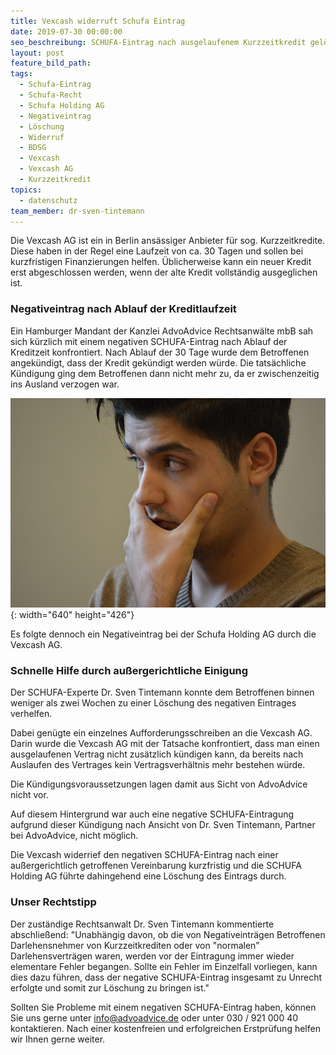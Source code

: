 ```yaml
---
title: Vexcash widerruft Schufa Eintrag
date: 2019-07-30 00:00:00
seo_beschreibung: SCHUFA-Eintrag nach ausgelaufenem Kurzzeitkredit gelöscht.
layout: post
feature_bild_path:
tags:
  - Schufa-Eintrag
  - Schufa-Recht
  - Schufa Holding AG
  - Negativeintrag
  - Löschung
  - Widerruf
  - BDSG
  - Vexcash
  - Vexcash AG
  - Kurzzeitkredit
topics:
  - datenschutz
team_member: dr-sven-tintemann
---
```


Die Vexcash AG ist ein in Berlin ans&auml;ssiger Anbieter f&uuml;r sog. Kurzzeitkredite. Diese haben in der Regel eine Laufzeit von ca. 30 Tagen und sollen bei kurzfristigen Finanzierungen helfen. &Uuml;blicherweise kann ein neuer Kredit erst abgeschlossen werden, wenn der alte Kredit vollst&auml;ndig ausgeglichen ist.&nbsp;

### Negativeintrag nach Ablauf der Kreditlaufzeit

Ein Hamburger Mandant der Kanzlei AdvoAdvice Rechtsanw&auml;lte mbB sah sich k&uuml;rzlich mit einem negativen SCHUFA-Eintrag nach Ablauf der Kreditzeit konfrontiert. Nach Ablauf der 30 Tage wurde dem Betroffenen angek&uuml;ndigt, dass der Kredit gek&uuml;ndigt werden w&uuml;rde. Die tats&auml;chliche K&uuml;ndigung ging dem Betroffenen dann nicht mehr zu, da er zwischenzeitig ins Ausland verzogen war.&nbsp;

![Sorgen durch Schufa Eintrag - Foto Pixabay](/uploads/man-1574124-640-1.jpg "Schufa Eintrag durch Vexcash widerrufen"){: width="640" height="426"}

Es folgte dennoch ein Negativeintrag bei der Schufa Holding AG durch die Vexcash AG.

### Schnelle Hilfe durch au&szlig;ergerichtliche Einigung

Der SCHUFA-Experte Dr. Sven Tintemann konnte dem Betroffenen binnen weniger als zwei Wochen zu einer Löschung des negativen Eintrages verhelfen.

Dabei gen&uuml;gte ein einzelnes Aufforderungsschreiben an die Vexcash AG. Darin wurde die Vexcash AG mit der Tatsache konfrontiert, dass man einen ausgelaufenen Vertrag nicht zus&auml;tzlich k&uuml;ndigen kann, da bereits nach Auslaufen des Vertrages kein Vertragsverh&auml;ltnis mehr bestehen w&uuml;rde.

Die K&uuml;ndigungsvoraussetzungen lagen damit aus Sicht von AdvoAdvice nicht vor.

Auf diesem Hintergrund war auch eine negative SCHUFA-Eintragung aufgrund dieser K&uuml;ndigung nach Ansicht von Dr. Sven Tintemann, Partner bei AdvoAdvice, nicht möglich.

Die Vexcash widerrief den negativen SCHUFA-Eintrag nach einer au&szlig;ergerichtlich getroffenen Vereinbarung kurzfristig und die SCHUFA Holding AG f&uuml;hrte dahingehend eine Löschung des Eintrags durch.

### Unser Rechtstipp

Der zust&auml;ndige Rechtsanwalt Dr. Sven Tintemann kommentierte abschlie&szlig;end: "Unabh&auml;ngig davon, ob die von Negativeintr&auml;gen Betroffenen Darlehensnehmer von Kurzzeitkrediten oder von "normalen" Darlehensvertr&auml;gen waren, werden vor der Eintragung immer wieder elementare Fehler begangen. Sollte ein Fehler im Einzelfall vorliegen, kann dies dazu f&uuml;hren, dass der negative SCHUFA-Eintrag insgesamt zu Unrecht erfolgte und somit zur Löschung zu bringen ist."

Sollten Sie Probleme mit einem negativen SCHUFA-Eintrag haben, können Sie uns gerne unter info@advoadvice.de oder unter 030 / 921 000 40 kontaktieren. Nach einer kostenfreien und erfolgreichen Erstpr&uuml;fung helfen wir Ihnen gerne weiter.